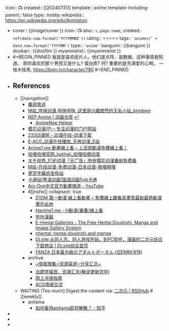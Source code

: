 icon:: 📺
created:: [[20240731]] 
template:: anime
template-including-parent:: false
type:: hobby
wikipedia:: https://en.wikipedia.org/wiki/Animation

  - cover:: {{image/cover }}
    icon:: 📺
    also:: ``c.page.name``, 
    created:: ``ref(date.now.format('YYYYMMDD'))``
    rating:: ⭐⭐⭐⭐⭐
    tags:: ``'animes/' + date.now.format('YYYYMM')``
    type:: ``'anime'``
    bangumi:: {{bangumi }} 
    douban:: {{doufilm }}
    myanimelist:: {{myanimelist }}
- #+BEGIN_PINNED
  我就是喜欢纸片人。他们是点阵、是数据、这种事情我知道。
  那你喜欢的那个男孩又是什么? 蛋白质? 钙?
  重要的是充满爱的心啊。
  — 桂木桂馬, https://bgm.tv/character/780
  #+END_PINNED
- ## References
  - [[navigation]]
    - [番组放送](https://bgmlist.com/)
    - [M站_哔咪动漫,哔咪哔咪, 这里是兴趣使然的无名小站_bimibimi](https://www.bimiacg4.net/)
    - [NEP.Anime | 动画仓库](https://t.me/AnimeNep) [↩](tg://resolve?domain=AnimeNep)
      - [AnimeNep Helper](tg://resolve?domain=AnimeNepbot)
    - [樱花动漫(P)－专注动漫的门户网站](https://www.yhdmp.cc/)
    - [233动漫网 - 动漫在线-动漫下载](https://www.dm233.me/)
    - [E-ACG_动漫在线播放_无修动漫_E站](https://www.eacg.net/)
    - [Anime1.me 動畫線上看 – 上百部動漫免費線上看！](https://anime1.me/)
    - [哈哩哈哩官网_halihali_哈哩哈哩动漫](http://halihali.icu)
    - [大千视界_打驴动漫「无广告」所有樱花动漫番剧免费看](https://www.dqsj.cc/)
    - [M站-在线动漫-免费动漫-日本动漫-嘛哩嘛哩](https://www.malimali6.com/)
    - [梦蓝字幕组发布站](https://mlsub.net/)
    - [卡通站|粤语动画|国语动画|tvb卡通](https://www.ktkkt.top/)
    - [Ani-One中文官方動畫頻道 - YouTube](https://www.youtube.com/@AniOneAnime/videos)
    - #[[nsfw]]
      collapsed:: true
      - [D1DM 第一動漫 線上看動畫 ‣ 免費線上觀看高畫質最新最熱動漫盡在此地](https://d1-dm.online/)
      - [Hanime1.me - H動漫/裏番/線上看](https://hanime1.me/)
      - [哔咔漫画](http://picacgp.com/)
      - [E-Hentai Galleries - The Free Hentai Doujinshi, Manga and Image Gallery System](https://e-hentai.org/)
      - [nhentai: hentai doujinshi and manga](https://nhentai.net/)
      - [DLsite:从同人志，同人游戏开始，到PC软件，漫画的二次元综合下载商店 | DLsite综合首页](https://www.dlsite.com/index.html)
      - [FANZA 日本最大級のアダルトポータル (旧DMM.R18)](https://www.dmm.co.jp/top/)
    - archive
      - [~情报搜集⭐资源渠道⭐分享汇总~](https://bgm.tv/group/topic/367032)
      - [白嫖党福音、资源汇总(解说更新完毕)](https://bgm.tv/group/topic/373032)
      - [网上冲浪指南](https://bgm.tv/group/topic/371445)
      - [ACG情报交流](http://duobaoxiang.ysepan.com/)
  - WAITING [Too much] Digest the content via: [二次元 | RSSHub](https://docs.rsshub.app/anime.html) #[[weekly]]
    - anitama
      - [如何看待anitama即将解散？ - 知乎](https://www.zhihu.com/question/313191641)
-
-
-